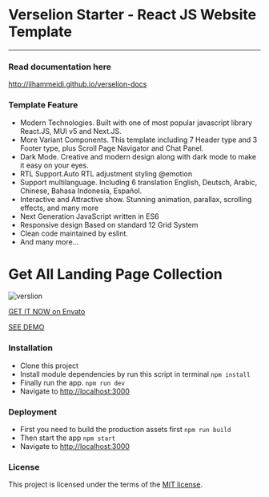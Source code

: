 # Verselion Starter - React JS Website Template
----------

### Read documentation here
http://ilhammeidi.github.io/verselion-docs

### Template Feature
- Modern Technologies. Built with one of most popular javascript library React.JS, MUI v5 and Next.JS.
- More Variant Components. This template including 7 Header type and 3 Footer type, plus Scroll Page Navigator and Chat Panel.
- Dark Mode. Creative and modern design along with dark mode to make it easy on your eyes.
- RTL Support.Auto RTL adjustment styling @emotion
- Support multilanguage. Including 6 translation English, Deutsch, Arabic, Chinese, Bahasa Indonesia, Español.
- Interactive and Attractive show. Stunning animation, parallax, scrolling effects, and many more
- Next Generation JavaScript written in ES6
- Responsive design Based on standard 12 Grid System
- Clean code maintained by eslint.
- And many more…

# Get All Landing Page Collection
![verslion](https://ilhammeidi.github.io/verselion-docs/images/banner.jpg)

[GET IT NOW on Envato](https://themeforest.net/user/ilhammeidi/portfolio)

[SEE DEMO](http://verselion.ux-maestro.com/)

### Installation

 - Clone this project
 - Install module dependencies by run this script in terminal
    `npm install`
 - Finally run the app.
	 `npm run dev`
 - Navigate to  [http://localhost:3000](http://localhost:3000)

### Deployment

 - First you need to build the production assets first
    `npm run build`
 - Then start the app
    `npm start`
 - Navigate to  [http://localhost:3000](http://localhost:3000)

### License
This project is licensed under the terms of the [MIT license](https://github.com/ilhammeidi/oiron-starter/blob/main/LICENSE).
